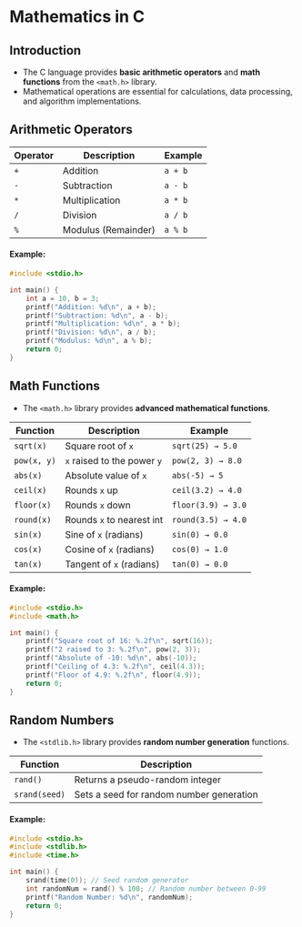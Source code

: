 # Mathematics in C

## Introduction
- The C language provides **basic arithmetic operators** and **math functions** from the `<math.h>` library.
- Mathematical operations are essential for calculations, data processing, and algorithm implementations.

## Arithmetic Operators
| Operator | Description | Example |
|----------|------------|---------|
| `+`      | Addition   | `a + b` |
| `-`      | Subtraction| `a - b` |
| `*`      | Multiplication | `a * b` |
| `/`      | Division   | `a / b` |
| `%`      | Modulus (Remainder) | `a % b` |

#### Example:
```c
#include <stdio.h>

int main() {
    int a = 10, b = 3;
    printf("Addition: %d\n", a + b);
    printf("Subtraction: %d\n", a - b);
    printf("Multiplication: %d\n", a * b);
    printf("Division: %d\n", a / b);
    printf("Modulus: %d\n", a % b);
    return 0;
}
```

## Math Functions
- The `<math.h>` library provides **advanced mathematical functions**.

| Function       | Description                 | Example           |
|---------------|-----------------------------|-------------------|
| `sqrt(x)`     | Square root of `x`          | `sqrt(25) → 5.0`  |
| `pow(x, y)`   | `x` raised to the power `y` | `pow(2, 3) → 8.0` |
| `abs(x)`      | Absolute value of `x`       | `abs(-5) → 5`     |
| `ceil(x)`     | Rounds `x` up               | `ceil(3.2) → 4.0` |
| `floor(x)`    | Rounds `x` down             | `floor(3.9) → 3.0` |
| `round(x)`    | Rounds `x` to nearest int   | `round(3.5) → 4.0` |
| `sin(x)`      | Sine of `x` (radians)       | `sin(0) → 0.0`    |
| `cos(x)`      | Cosine of `x` (radians)     | `cos(0) → 1.0`    |
| `tan(x)`      | Tangent of `x` (radians)    | `tan(0) → 0.0`    |

#### Example:
```c
#include <stdio.h>
#include <math.h>

int main() {
    printf("Square root of 16: %.2f\n", sqrt(16));
    printf("2 raised to 3: %.2f\n", pow(2, 3));
    printf("Absolute of -10: %d\n", abs(-10));
    printf("Ceiling of 4.3: %.2f\n", ceil(4.3));
    printf("Floor of 4.9: %.2f\n", floor(4.9));
    return 0;
}
```

## Random Numbers
- The `<stdlib.h>` library provides **random number generation** functions.

| Function       | Description                                  |
|---------------|----------------------------------------------|
| `rand()`      | Returns a pseudo-random integer             |
| `srand(seed)` | Sets a seed for random number generation    |

#### Example:
```c
#include <stdio.h>
#include <stdlib.h>
#include <time.h>

int main() {
    srand(time(0)); // Seed random generator
    int randomNum = rand() % 100; // Random number between 0-99
    printf("Random Number: %d\n", randomNum);
    return 0;
}
```
